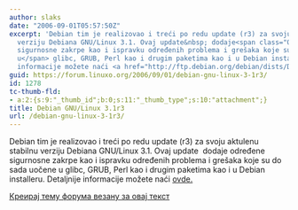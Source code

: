 ```yaml
---
author: slaks
date: "2006-09-01T05:57:50Z"
excerpt: 'Debian tim je realizovao i treći po redu update (r3) za svoju aktulenu stabilnu
  verziju Debiana GNU/Linux 3.1. Ovaj update&nbsp; dodaje<span class="Quote"> određene
  sigurnosne zakrpe kao i ispravku određenih problema i grešaka koje su do sada uočene
  u</span> glibc, GRUB, Perl kao i drugim paketima kao i u Debian installeru. Detaljnije
  informacije možete naći <a href="http://ftp.debian.org/debian/dists/Debian3.1r3/ChangeLog">ovde.</a>  '
guid: https://forum.linuxo.org/2006/09/01/debian-gnu-linux-3-1r3/
id: 1278
tc-thumb-fld:
- a:2:{s:9:"_thumb_id";b:0;s:11:"_thumb_type";s:10:"attachment";}
title: Debian GNU/Linux 3.1r3
url: /debian-gnu-linux-3-1r3/
---
```

Debian tim je realizovao i treći po redu update (r3) za svoju aktulenu stabilnu verziju Debiana GNU/Linux 3.1. Ovaj update&nbsp; dodaje <span class="Quote">određene sigurnosne zakrpe kao i ispravku određenih problema i grešaka koje su do sada uočene u</span> glibc, GRUB, Perl kao i drugim paketima kao i u Debian installeru. Detaljnije informacije možete naći [ovde.](http://ftp.debian.org/debian/dists/Debian3.1r3/ChangeLog) <!--break-->

[Креирај тему форума везану за овај текст](https://linuxo.org/nova-tema-na-forumu/?se_pid=1278)